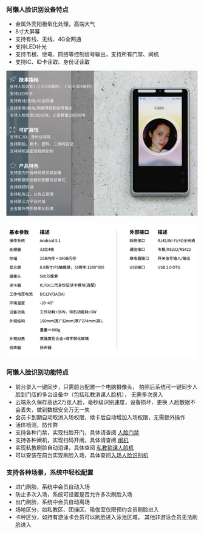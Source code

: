 ### 阿懒人脸识别设备特点
  - 金属外壳阳极氧化处理，高端大气
  - 8寸大屏幕
  - 支持有线、无线、4G全网通
  - 支持LED补光
  - 支持韦根、继电、网络等控制信号输出，支持所有门禁、闸机
  - 支持IC、ID卡读取、身份证读取
  
  ![](../../assets/club/人脸技术指标.jpg)
  
  ![](../../assets/club/人脸基本参数.jpg)
  
### 阿懒人脸识别功能特点
  - 前台录入一键同步，只需前台配置一个电脑摄像头，
    拍照后系统可一键同步人脸到门店的多台设备中（包括私教消课人脸机），
    无需多次录入
  - 云端永久保存高达2万张人脸，毫秒级识别速度，设备损坏、更换
    人脸数据不会丢失，做到数据安全万无一失
  - 会员卡到期自动取消入场权限，续卡后自动增加入场权限，无需额外操作
  - 活体检测，防作弊
  - 支持各种门禁，实现扫脸开门，具体请查阅 [人脸门禁](./人脸门禁)
  - 支持各种闸机，实现扫码开闸，具体请查阅 [闸机](./闸机.md)
  - 实现私教刷脸自动消课，具体查阅 [私教销课人脸机](./私教消课人脸机.md)
  - 可以安装在前台实现刷脸入场，具体查阅[入场人脸识别机](./入场人脸识别机.md)
### 支持各种场景，系统中轻松配置
  - 进门刷脸，系统中会员自动入场
  - 防止多次入场，系统可设置是否允许多次刷脸入场
  - 出门刷脸，系统中会员自动离场
  - 场地区分，如私教区、团操区、瑜伽室仅限预约会员刷脸进入
  - 卡种区分，如持有游泳卡会员可以刷脸进入泳池区域，
    其他非游泳会员无法刷脸进入
  
  
    